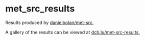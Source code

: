 # met_src_results

Results produced by [danielbolan/met-src.](https://github.com/danielbolan/met-src)

A gallery of the results can be viewed at [dcb.lu/met-src-results.](https://dcb.lu/met-src-results)